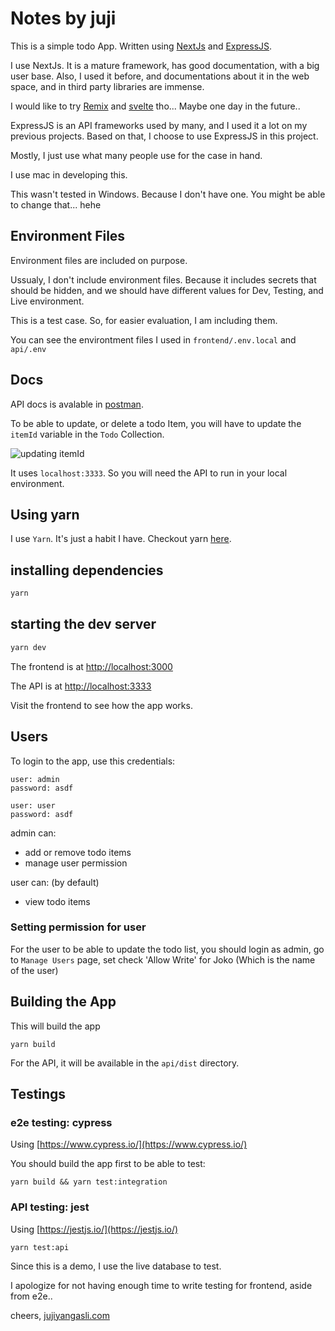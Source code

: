 # Notes by juji

This is a simple todo App. 
Written using [NextJs](https://nextjs.org/) and [ExpressJS](https://expressjs.com/).

I use NextJs. It is a mature framework, has good documentation, with a big user base.
Also, I used it before, and documentations about it in the web space, and in third party libraries are immense.

I would like to try [Remix](https://remix.run/) and [svelte](https://kit.svelte.dev/) tho... Maybe one day in the future..

ExpressJS is an API frameworks used by many, 
and I used it a lot on my previous projects. Based on that, 
I choose to use ExpressJS in this project.

Mostly, I just use what many people use for the case in hand.

I use mac in developing this.

This wasn't tested in Windows. Because I don't have one. 
You might be able to change that... hehe

## Environment Files

Environment files are included on purpose.

Ussualy, I don't include environment files. Because it includes secrets that should be hidden, and we should have different values for Dev, Testing, and Live environment.

This is a test case. So, for easier evaluation, I am including them.

You can see the environtment files I used in `frontend/.env.local` and `api/.env`

## Docs

API docs is avalable in [postman](https://www.postman.com/juji/workspace/fs-interview-task/overview).

To be able to update, or delete a todo Item, you will have to update the `itemId` variable in the `Todo` Collection.

![updating itemId](https://i.imgur.com/qhxTePB.png)

It uses `localhost:3333`. So you will need the API to run in your local environment.

## Using yarn

I use `Yarn`. It's just a habit I have. Checkout yarn [here](https://yarnpkg.com/).

## installing dependencies
```bash
yarn
```

## starting the dev server

```bash
yarn dev
```

The frontend is at [http://localhost:3000](http://localhost:3000)

The API is at [http://localhost:3333](http://localhost:3333)

Visit the frontend to see how the app works.


## Users

To login to the app, use this credentials:

```
user: admin
password: asdf

user: user
password: asdf
```

admin can:
 - add or remove todo items
 - manage user permission

user can: (by default)
 - view todo items

### Setting permission for user

For the user to be able to update the todo list, 
you should login as admin, go to `Manage Users` page,
set check 'Allow Write' for Joko (Which is the name of the user)

## Building the App

This will build the app
```
yarn build
```

For the API, it will be available in the `api/dist` directory.

## Testings

### e2e testing: cypress

Using [https://www.cypress.io/](https://www.cypress.io/)

You should build the app first to be able to test:

```
yarn build && yarn test:integration
```

### API testing: jest

Using [https://jestjs.io/](https://jestjs.io/)

```
yarn test:api
```

Since this is a demo, I use the live database to test. 

I apologize for not having enough time to write testing for frontend, aside from e2e..

cheers, [jujiyangasli.com](https://jujiyangasli.com)

